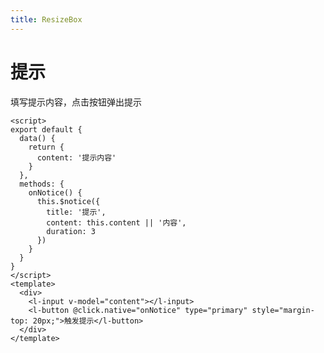 ```yaml
---
title: ResizeBox
---
```


# 提示

填写提示内容，点击按钮弹出提示

<script>
export default {
  data() {
    return {
      content: '提示内容'
    }
  },
  methods: {
    onNotice() {
      this.$notice({
        title: '提示',
        content: this.content || '内容',
        duration: 3
      })
    }
  }
}
</script>
<template>
  <div>
    <l-input v-model="content"></l-input>
    <l-button @click.native="onNotice" type="primary" style="margin-top: 20px;">触发提示</l-button>
  </div>
</template>

```vue
<script>
export default {
  data() {
    return {
      content: '提示内容'
    }
  },
  methods: {
    onNotice() {
      this.$notice({
        title: '提示',
        content: this.content || '内容',
        duration: 3
      })
    }
  }
}
</script>
<template>
  <div>
    <l-input v-model="content"></l-input>
    <l-button @click.native="onNotice" type="primary" style="margin-top: 20px;">触发提示</l-button>
  </div>
</template>
```